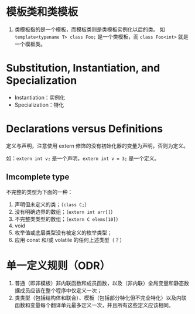 # 模板类和类模板

1. 类模板指的是一个模板，而模板类则是类模板实例化以后的类。
  如 `template<typename T> class Foo;` 是一个类模板，而 `class Foo<int>` 就是一个模板类。

# Substitution, Instantiation, and Specialization

- Instantiation：实例化
- Specialization：特化

# Declarations versus Definitions

定义与声明，注意使用 extern 修饰的没有初始化器的变量为声明，否则为定义。

如：`extern int v;` 是一个声明，`extern int v = 3;` 是一个定义。

## Imcomplete type

不完整的类型为下面的一种：

1. 声明但未定义的类；（`class C;`）
2. 没有明确边界的数组；（`extern int arr[]`）
3. 不完整类类型的数组；（`extern C elems[10]`）
4. void
5. 枚举值或底层类型没有被定义的枚举类型；
6. 应用 const 和/或 volatile 的任何上述类型（？）

# 单一定义规则（ODR）

1. 普通（即非模板）非内联函数和成员函数，以及（非内联）全局变量和静态数据成员应该在整个程序中仅定义一次；
2. 类类型（包括结构体和联合）、模板（包括部分特化但不完全特化）以及内联函数和变量每个翻译单元最多定义一次，并且所有这些定义应该相同。